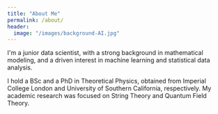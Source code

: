 ```yaml
---
title: "About Me"
permalink: /about/
header:
  image: "/images/background-AI.jpg"
---
```


I'm a junior data scientist, with a strong background in mathematical modeling, and a driven interest in machine learning and statistical data analysis.

I hold a BSc and a PhD in Theoretical Physics, obtained from Imperial College London and University of Southern California, respectively. My academic research was focused on String Theory and Quantum Field Theory.
